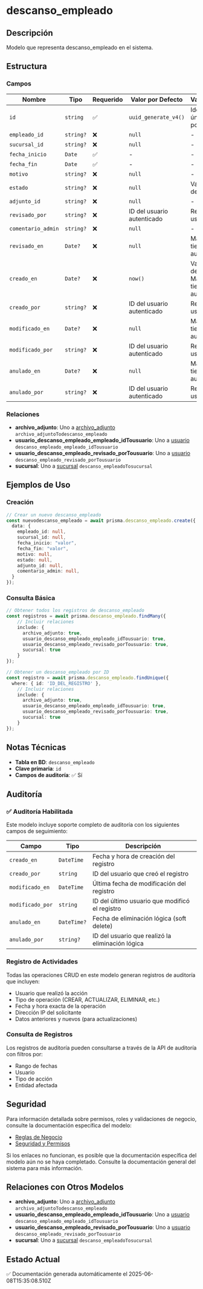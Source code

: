 # descanso_empleado

## Descripción
Modelo que representa descanso_empleado en el sistema.

## Estructura

### Campos

| Nombre | Tipo | Requerido | Valor por Defecto | Validaciones | Descripción |
|--------|------|-----------|-------------------|--------------|-------------|
| `id` | `string` | ✅ | `uuid_generate_v4()` | Identificador único, Valor por defecto |  |
| `empleado_id` | `string?` | ❌ | `null` | - |  |
| `sucursal_id` | `string?` | ❌ | `null` | - |  |
| `fecha_inicio` | `Date` | ✅ | - | - |  |
| `fecha_fin` | `Date` | ✅ | - | - |  |
| `motivo` | `string?` | ❌ | `null` | - |  |
| `estado` | `string?` | ❌ | `null` | Valor por defecto |  |
| `adjunto_id` | `string?` | ❌ | `null` | - |  |
| `revisado_por` | `string?` | ❌ | ID del usuario autenticado | Referencia a usuario |  |
| `comentario_admin` | `string?` | ❌ | `null` | - |  |
| `revisado_en` | `Date?` | ❌ | `null` | Marca de tiempo automática |  |
| `creado_en` | `Date?` | ❌ | `now()` | Valor por defecto, Marca de tiempo automática |  |
| `creado_por` | `string?` | ❌ | ID del usuario autenticado | Referencia a usuario |  |
| `modificado_en` | `Date?` | ❌ | `null` | Marca de tiempo automática |  |
| `modificado_por` | `string?` | ❌ | ID del usuario autenticado | Referencia a usuario |  |
| `anulado_en` | `Date?` | ❌ | `null` | Marca de tiempo automática |  |
| `anulado_por` | `string?` | ❌ | ID del usuario autenticado | Referencia a usuario |  |

### Relaciones

- **archivo_adjunto**: Uno a [archivo_adjunto](./archivo_adjunto.md) `archivo_adjuntoTodescanso_empleado`
- **usuario_descanso_empleado_empleado_idTousuario**: Uno a [usuario](./usuario.md) `descanso_empleado_empleado_idTousuario`
- **usuario_descanso_empleado_revisado_porTousuario**: Uno a [usuario](./usuario.md) `descanso_empleado_revisado_porTousuario`
- **sucursal**: Uno a [sucursal](./sucursal.md) `descanso_empleadoTosucursal`

## Ejemplos de Uso

### Creación

```typescript
// Crear un nuevo descanso_empleado
const nuevodescanso_empleado = await prisma.descanso_empleado.create({
  data: {
    empleado_id: null,
    sucursal_id: null,
    fecha_inicio: "valor",
    fecha_fin: "valor",
    motivo: null,
    estado: null,
    adjunto_id: null,
    comentario_admin: null,
  }
});
```

### Consulta Básica

```typescript
// Obtener todos los registros de descanso_empleado
const registros = await prisma.descanso_empleado.findMany({
    // Incluir relaciones
    include: {
      archivo_adjunto: true,
      usuario_descanso_empleado_empleado_idTousuario: true,
      usuario_descanso_empleado_revisado_porTousuario: true,
      sucursal: true
    }
});

// Obtener un descanso_empleado por ID
const registro = await prisma.descanso_empleado.findUnique({
  where: { id: 'ID_DEL_REGISTRO' },
    // Incluir relaciones
    include: {
      archivo_adjunto: true,
      usuario_descanso_empleado_empleado_idTousuario: true,
      usuario_descanso_empleado_revisado_porTousuario: true,
      sucursal: true
    }
});
```

## Notas Técnicas

- **Tabla en BD**: `descanso_empleado`
- **Clave primaria**: `id`
- **Campos de auditoría**: ✅ Sí

## Auditoría

### ✅ Auditoría Habilitada

Este modelo incluye soporte completo de auditoría con los siguientes campos de seguimiento:

| Campo | Tipo | Descripción |
|-------|------|-------------|
| `creado_en` | `DateTime` | Fecha y hora de creación del registro |
| `creado_por` | `string` | ID del usuario que creó el registro |
| `modificado_en` | `DateTime` | Última fecha de modificación del registro |
| `modificado_por` | `string` | ID del último usuario que modificó el registro |
| `anulado_en` | `DateTime?` | Fecha de eliminación lógica (soft delete) |
| `anulado_por` | `string?` | ID del usuario que realizó la eliminación lógica |

### Registro de Actividades

Todas las operaciones CRUD en este modelo generan registros de auditoría que incluyen:

- Usuario que realizó la acción
- Tipo de operación (CREAR, ACTUALIZAR, ELIMINAR, etc.)
- Fecha y hora exacta de la operación
- Dirección IP del solicitante
- Datos anteriores y nuevos (para actualizaciones)

### Consulta de Registros

Los registros de auditoría pueden consultarse a través de la API de auditoría con filtros por:

- Rango de fechas
- Usuario
- Tipo de acción
- Entidad afectada

## Seguridad

Para información detallada sobre permisos, roles y validaciones de negocio, consulte la documentación específica del modelo:

- [Reglas de Negocio](./descanso_empleado/reglas_negocio.md)
- [Seguridad y Permisos](./descanso_empleado/seguridad.md)

Si los enlaces no funcionan, es posible que la documentación específica del modelo aún no se haya completado. Consulte la documentación general del sistema para más información.

## Relaciones con Otros Modelos

- **archivo_adjunto**: Uno a [archivo_adjunto](./archivo_adjunto.md) `archivo_adjuntoTodescanso_empleado`
- **usuario_descanso_empleado_empleado_idTousuario**: Uno a [usuario](./usuario.md) `descanso_empleado_empleado_idTousuario`
- **usuario_descanso_empleado_revisado_porTousuario**: Uno a [usuario](./usuario.md) `descanso_empleado_revisado_porTousuario`
- **sucursal**: Uno a [sucursal](./sucursal.md) `descanso_empleadoTosucursal`

## Estado Actual

✅ Documentación generada automáticamente el 2025-06-08T15:35:08.510Z
